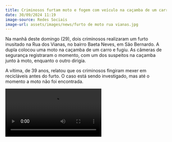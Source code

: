 ```yaml
---
title: Criminosos furtam moto e fogem com veículo na caçamba de um carro em São Bernardo
date: 30/09/2024 11:19
image-source: Redes Sociais 
image-url: assets/images/news/furto de moto rua vianas.jpg
---
```


Na manhã deste domingo (29), dois criminosos realizaram um furto inusitado na Rua dos Vianas, no bairro Baeta Neves, em São Bernardo. A dupla colocou uma moto na caçamba de um carro e fugiu. As câmeras de segurança registraram o momento, com um dos suspeitos na caçamba junto à moto, enquanto o outro dirigia.

A vítima, de 39 anos, relatou que os criminosos fingiram mexer em recicláveis antes do furto. O caso está sendo investigado, mas até o momento a moto não foi encontrada.

<video controls>
    <source src="/assets/videos/news/Criminosos furtam moto e fogem com veículo na caçamba de um carro em São Bernardo.mp4" type="video/mp4">
</video>